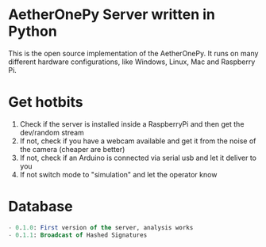 # AetherOnePy Server written in Python
This is the open source implementation of the AetherOnePy. It runs on many different hardware configurations, like Windows, Linux, Mac and Raspberry Pi.

# Get hotbits
1) Check if the server is installed inside a RaspberryPi and then get the dev/random stream
2) If not, check if you have a webcam available and get it from the noise of the camera (cheaper are better)
3) If not, check if an Arduino is connected via serial usb and let it deliver to you
4) If not switch mode to "simulation" and let the operator know

# Database
```sql
- 0.1.0: First version of the server, analysis works
- 0.1.1: Broadcast of Hashed Signatures